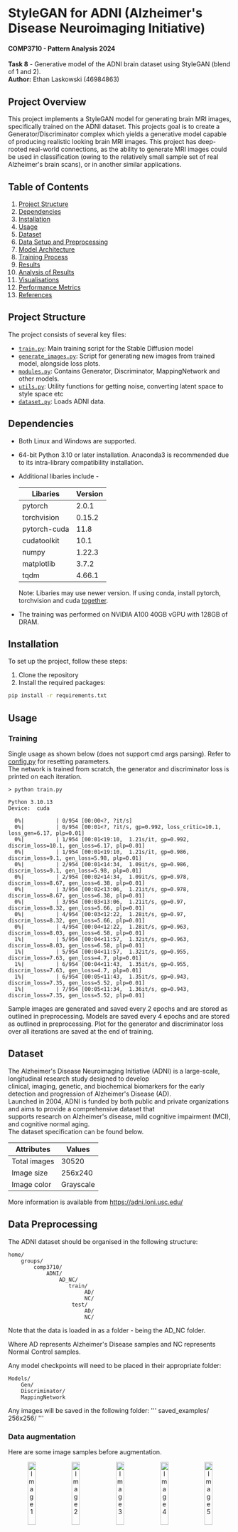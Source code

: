 # StyleGAN for ADNI (Alzheimer's Disease Neuroimaging Initiative)

#### COMP3710 - Pattern Analysis 2024
**Task 8** - Generative model of the ADNI brain dataset using StyleGAN (blend of 1 and 2).<br>
**Author:** Ethan Laskowski (46984863)

## Project Overview

This project implements a StyleGAN model for generating brain MRI images, specifically trained on the ADNI dataset. 
This projects goal is to create a Generator/Discriminator complex which yields a generative model capable of producing realistic looking brain MRI images.
This project has deep-rooted real-world connections, as the ability to generate MRI images could be used in classification (owing to the
relatively small sample set of real Alzheimer's brain scans), or in another similar applications.

## Table of Contents

1. [Project Structure](#project-structure)
2. [Dependencies](#dependencies)
3. [Installation](#installation)
4. [Usage](#usage)
5. [Dataset](#dataset)
6. [Data Setup and Preprocessing](#data-preprocessing)
7. [Model Architecture](#model-architecture)
8. [Training Process](#training-process)
9. [Results](#results)
10. [Analysis of Results](#analysis)
11. [Visualisations](#visualisations)
12. [Performance Metrics](#performance-metrics)
13. [References](#references)

## Project Structure

The project consists of several key files:

- [`train.py`](train.py): Main training script for the Stable Diffusion model
- [`generate_images.py`](generate_images.py): Script for generating new images from trained model, alongside loss plots.
- [`modules.py`](modules.py): Contains Generator, Discriminator, MappingNetwork and other models.
- [`utils.py`](utils.py): Utility functions for getting noise, converting latent space to style space etc
- [`dataset.py`](dataset.py): Loads ADNI data.

## Dependencies
- Both Linux and Windows are supported.
- 64-bit Python 3.10 or later installation. Anaconda3 is recommended due to its intra-library compatibility installation.
- Additional libaries include -

    |  Libaries       |Version           |
    |-----------------|------------------|
    |  pytorch        |2.0.1             |
    |  torchvision    |0.15.2            |
    |  pytorch-cuda   |11.8              |
    |  cudatoolkit    |10.1              |
    |  numpy          |1.22.3            |
    |  matplotlib     |3.7.2             |
    |  tqdm           |4.66.1            |

    Note: Libaries may use newer version. If using conda, install pytorch, torchvision and cuda [together](https://pytorch.org).
- The training was performed on NVIDIA A100 40GB vGPU with 128GB of DRAM.

## Installation

To set up the project, follow these steps:

1. Clone the repository
2. Install the required packages:

```bash
pip install -r requirements.txt
```

## Usage

### Training

Single usage as shown below (does not support cmd args parsing). Refer to [config.py](config.py) for resetting parameters. \
The network is trained from scratch, the generator and discriminator loss is printed on each iteration.
```
> python train.py

Python 3.10.13
Device:  cuda

  0%|          | 0/954 [00:00<?, ?it/s]
  0%|          | 0/954 [00:01<?, ?it/s, gp=0.992, loss_critic=10.1, loss_gen=6.17, plp=0.01]
  0%|          | 1/954 [00:01<19:10,  1.21s/it, gp=0.992, discrim_loss=10.1, gen_loss=6.17, plp=0.01]
  0%|          | 1/954 [00:01<19:10,  1.21s/it, gp=0.986, discrim_loss=9.1, gen_loss=5.98, plp=0.01] 
  0%|          | 2/954 [00:01<14:34,  1.09it/s, gp=0.986, discrim_loss=9.1, gen_loss=5.98, plp=0.01]
  0%|          | 2/954 [00:02<14:34,  1.09it/s, gp=0.978, discrim_loss=8.67, gen_loss=6.38, plp=0.01]
  0%|          | 3/954 [00:02<13:06,  1.21it/s, gp=0.978, discrim_loss=8.67, gen_loss=6.38, plp=0.01]
  0%|          | 3/954 [00:03<13:06,  1.21it/s, gp=0.97, discrim_loss=8.32, gen_loss=5.66, plp=0.01] 
  0%|          | 4/954 [00:03<12:22,  1.28it/s, gp=0.97, discrim_loss=8.32, gen_loss=5.66, plp=0.01]
  0%|          | 4/954 [00:04<12:22,  1.28it/s, gp=0.963, discrim_loss=8.03, gen_loss=6.58, plp=0.01]
  1%|          | 5/954 [00:04<11:57,  1.32it/s, gp=0.963, discrim_loss=8.03, gen_loss=6.58, plp=0.01]
  1%|          | 5/954 [00:04<11:57,  1.32it/s, gp=0.955, discrim_loss=7.63, gen_loss=4.7, plp=0.01] 
  1%|          | 6/954 [00:04<11:43,  1.35it/s, gp=0.955, discrim_loss=7.63, gen_loss=4.7, plp=0.01]
  1%|          | 6/954 [00:05<11:43,  1.35it/s, gp=0.943, discrim_loss=7.35, gen_loss=5.52, plp=0.01]
  1%|          | 7/954 [00:05<11:34,  1.36it/s, gp=0.943, discrim_loss=7.35, gen_loss=5.52, plp=0.01]
```
Sample images are generated and saved every 2 epochs and are stored as outlined in preprocessing.
Models are saved every 4 epochs and are stored as outlined in preprocessing.
Plot for the generator and discriminator loss over all iterations are saved at the end of training.

## Dataset
The Alzheimer's Disease Neuroimaging Initiative (ADNI) is a large-scale, longitudinal research study designed to develop \
clinical, imaging, genetic, and biochemical biomarkers for the early detection and progression of Alzheimer's Disease (AD). \
Launched in 2004, ADNI is funded by both public and private organizations and aims to provide a comprehensive dataset that \
supports research on Alzheimer's disease, mild cognitive impairment (MCI), and cognitive normal aging. \
The dataset specification can be found below.

|  Attributes     | Values           |
|-----------------|------------------|
|  Total images   | 30520            |
|  Image size     | 256x240          |
|  Image color    | Grayscale        |

More information is available from https://adni.loni.usc.edu/

## Data Preprocessing

The ADNI dataset should be organised in the following structure:

```
home/
    groups/
        comp3710/
            ADNI/
                AD_NC/
                   train/
                        AD/
                        NC/
                    test/
                        AD/
                        NC/ 
```
Note that the data is loaded in as a folder - being the AD_NC folder.

Where AD represents Alzheimer's Disease samples and NC represents Normal Control samples. 

Any model checkpoints will need to be placed in their appropriate folder:
```
Models/
    Gen/
    Discriminator/
    MappingNetwork
```

Any images will be saved in the following folder:
'''
saved_examples/
    256x256/
'''

### Data augmentation

Here are some image samples before augmentation.
<p align="center">
    <img src="images_for_readme/InitialImages/1011824_83.jpeg" alt="Image 1" width="19%" />
    <img src="images_for_readme/InitialImages/999708_102.jpeg" alt="Image 2" width="19%" />
    <img src="images_for_readme/InitialImages/1011824_85.jpeg" alt="Image 3" width="19%" />
    <img src="images_for_readme/InitialImages/999708_105.jpeg" alt="Image 4" width="19%" />
    <img src="images_for_readme/InitialImages/1011824_87.jpeg" alt="Image 5" width="19%" />
    <br>
    Images before Augmentation
</p>


**Resize**: The imported images were resized to 256x256 from their abnormal 240x256 shape. \
**RandomVerticalFlip**: The images were flipped vertically randomly at 50% probability to introduce variabiliity in data - preventing overfitting. \
**Normalise**: Images were normalised with mean 0.5 and standard deviation of 0.5 for each channel to convert to [0, 1] data range.  \
**Grayscale**: Since the default import for img dataset is 3 channels, when using 1 channel the images are transformed to grayscale.

Few examples of images after augmentation is shown in the figure below.

<p align="center">
    <img src="images_for_readme/InitialImages/1011824_84.jpeg" alt="Image 1" width="19%" />
    <img src="images_for_readme/InitialImages/999708_103.jpeg" alt="Image 2" width="19%" />
    <img src="images_for_readme/InitialImages/1011824_86.jpeg" alt="Image 3" width="19%" />
    <img src="images_for_readme/InitialImages/999708_104.jpeg" alt="Image 4" width="19%" />
    <img src="images_for_readme/InitialImages/1011824_83.jpeg" alt="Image 5" width="19%" />
    <br>
    Images after Augmentation
</p>


## Model Architecture
StyleGAN1 (2019) is a generative adversarial network (GAN) developed by NVIDIA, designed to generate high-resolution images \
with a focus on disentangled and controllable image synthesis. A key innovation is the style-based generator, which uses a \
mapping network to transform latent vectors into style vectors, allowing for fine control over features like pose, texture, \
and shape across different levels of detail.

StyleGAN2 (2020) builds on this, addressing issues like "droplet artifacts" in the generated images by redesigning normalization \
and architectural components, including weight demodulation. It improves image quality and training stability, producing more \
realistic and diverse outputs with enhanced control over style attributes and better detail consistency.

<p align="center">
    <img src="Original-StyleGAN-architecture-a-The-latent-vector-z-introduced-b-eight-fully.png" alt="augmented images" width="35%">
    <br>
    Discriminator's architecture
</p>



### Generator Network
The generator network is divided into two sub-networks; the mapping network and the synthesis network. Both of these networks
are learnable and are optimised by the Adam optimiser in the code implementation.

**1. Mapping Network:**
Initialized using z_dim (latent space) and w_dim (style vector) as parameters, the mapping network consists of eight EqualizedLinear layer, that equalizes the learning rate, with ReLU as their activation function. Latent space dimension is initialized using pixel norm.

The mapping network converts latent space vectors (z) (which are just Gaussian noise - which is used as the basis of image generation (via the Generator) in non-style GAN)
into a new space, the style space (or W). The problem with the latent space vectors is that they are entangled, meaning a single change to z can result in a whole host
of changes in the generated image. Conversely, the style space (W) is (ideally) a disentangled feature space, where a change to a style space vector corresponds to a
particular feature change. This mapping network is a learnable network and, consequently, gets increasingly better at converting to style vectors which are
disentangled, allowing for better differentiation. These style space vectors are used as noise injections throughout the architecture, as outlined below.

**2. Synthesis Network:**
The synthesis network is where the actual image generation happens, building images step by step from low to high resolution. It is composed of several blocks that progressively refine the image resolution. The key innovations here include the use of style modulation, adaptive instance normalization (AdaIN), and noise injection.

**2.1. Progressive Structure**
Progressive Growing: The synthesis network starts with a small learned constant (of size 4x4 in this code implementation) and then progressively
increases the resolution by doubling it with each successive block. 


**2.2. Style Modulation with AdaIN**
Gaussian distribution noise is converted to normalised, modulated style vectors via equalised layers and through the use of Adaptive Instance Normalisation (AdaIN). AdaIN computes the mean and standard deviation of the non-style vectors and then uses these parameters to standardise the non-style vector. From there, the known "scaling" and "shifting" functions of the style space, learned through the Mapping Network are applied to the noise. Hence, the noise becomes a style vector, which is applied to the input to allow for finer control over features.

**2.3. Noise Injection**
At each resolution, random noise is added directly to the feature maps, introducing stochastic variations. This helps the model generate images with subtle details like hair strands or skin textures. The style vectors provide global control over image features. However, with only style vectors, the generated images are minimally diverse. Hence, noise injection enables the generation of fine, localised details - creating enhanced diversity. Each block has its own learnable scaling factor to adjust the impact of the noise.

**2.4: Style Mixing**
This involves the generation of images from multiple different latent vectors (and corresponding style vectors), in order to minimise overfitting to a particular feature (generated by one style vector).

The generator is then passed through a tanh activation function to ensure pixel values are normalised in range [-1, 1].


### Discriminator Network:
The discriminator network is used to distinguish between real and generated images. It is also a CNN, and its role is to assess the authenticity of the images produced by the generator. The discriminator is trained to minimize the distinguishability of generated images from real ones.

The discriminator architecture is as follows:

**1: Downsampling:**
Each DiscriminatorBlock is responsible for reducing the spatial resolution of the input feature maps while increasing the depth (number of channels). This makes the network more sensitive to large-scale structures.
Within these downsampling blocks, weight-equalised 2d convolution is sequentially used, alternating with LeakyReLU activation functions.
Additionally, there is a residual path to bypass this main convolutional pathway, allowing for the minimisation of gradient vanishing/exploding if they occur.

**2: Minibatch Standard Deviation:**
An invention in StyleGAN2, minibatch standard deviation generates the standard deviation across a batch of input samples, and essentially rejects a sample range where there is very minimal standard deviation. This ensures that the generator must generate diverse images, rather than just finding a niche of one particularly discriminator-fooling image, and sticking with this.

### Equalised Weight
Normalises the weights/parameters of the convolutional/linear layers in the Generator, Discriminator and Mapping network to maintain constant variance across them.

This ensures that each layer contributes more evenly to the overall learning process - as opposed to some layers with different input dimensions having significantly more or less impact on the learning process.
Overall, this stabilises training significantly.

### Equalised Linear
Replaces the standard fully connected layer (which maps all inputs to outputs) with one that ensures weights are normalised, using Equalised Weight. This increases stability of training.

### Path Length Penalty
The Path Length Penalty is a regularization technique used specifically in the generator of StyleGAN2. It aims to ensure that a small change in the input latent vector w results in a proportionate change in the generated image.

It does this by computing the gradient of the generator's output wrt its input latent vector, and then uses this to adjust generator weights in such a way that minimises the gradient norm's deviation.

Overall, the goal of path length penalty is to heighten the interpretability of the latent space, allowing for the generator to better manipulate it in order to generate expected changes in images - as opposed to more random changes in images when this is not implemented.


### Gradient Penalty
Improves the stability of the discriminator, by ensuring that it doesn't become too overconfident and being more general in its feedback. Specifically, it does this by:

- Taking real and generated (fake) images as inputs, and creates interpolated images between them, which are fed into the discriminator to compute the mixed scores.
- Using torch.autograd.grad to compute the gradients of the discriminator scores with respect to the interpolated images.
- Reshaping the gradients and calculating their L2 norm.
- Computing the gradient penalty as the squared difference between the gradient norm and 1 and then adding this penalty to the discriminator loss, penalizing deviations from the target gradient norm - and ensuring that its loss never reaches a point of total overconfidence.

Without this gradient penalty, mode collapse is much more likely to occur - as the discriminator will become too good for the generator to learn from, lead to its losses becoming NaN.






































## Training Process

The training process for this StyleGAN implementation involves iteratively refining a generator and a discriminator network to synthesize realistic images and distinguish them from real ones, respectively. The key components of the training process include a mapping network, a generator, a discriminator, and various loss functions. Here's a breakdown of the steps involved:

### Data Loading and Preprocessing:

The training data is loaded using a data loader and processed through transformations such as resizing, normalization, and augmentation to ensure uniformity in input sizes and distributions.
The ADNI dataset, consisting of 256x256 grayscale brain MRI images, is utilized for training.

### Network Initialization:

The model comprises a Generator, Discriminator, and Mapping Network, all initialized based on the defined architecture in modules.py.
The generator starts with a learnable constant, progressively refined through style blocks and upsampling layers, generating high-resolution images. The mapping network transforms random latent vectors into style vectors, adding control over the generated images' features.
The discriminator processes both real and fake images, predicting whether each input is real or generated, and is responsible for guiding the generator to improve.

### Optimization Setup:

Adam optimizers are used for the generator, discriminator, and mapping network, with learning rates and β parameters as recommended by the StyleGAN2 paper.
A cyclic learning rate (CyclicLR) scheduler is applied to the generator and discriminator optimizers to dynamically adjust their learning rates, promoting more effective training by cyclically increasing and decreasing the learning rate during training.

### Training Loop:

The training process runs over a set number of epochs, each consisting of multiple iterations over the dataset.
For each batch of training images:

**1. Forward Pass:**
The generator creates synthetic images from random latent vectors (generated using the mapping network) combined with noise. These generated images aim to mimic the real images.
The discriminator evaluates both real images and the generated images, producing scores representing their authenticity.
A gradient penalty is applied to ensure smooth gradients for better training stability, enhancing the discriminator's performance.

**2. Loss Calculation:**
The discriminator loss is calculated based on its ability to distinguish real images from generated ones, incorporating the gradient penalty for regularization.
The generator loss aims to improve the realism of generated images, encouraging them to be classified as real by the discriminator.
Path Length Penalty (PLP) is applied every 16 batches to ensure that changes in the latent space translate smoothly into changes in the generated images, promoting better latent space exploration and disentanglement.
Regularization terms are also applied to stabilize training and prevent overfitting.

**3: Backward Pass:**
Gradients are computed and used to update the weights of the generator, discriminator, and mapping network through backpropagation.
Optimizers are updated using the cyclic learning rate schedules for smoother convergence.


### Model Saving and Image Generation:

Sample images are generated and saved every 2 epochs using the generator, enabling tracking of its progress and improvements over time.
Model checkpoints for the generator, discriminator, and mapping network are saved every 4 epochs to allow resuming training from specific points and preventing loss of progress in case of interruptions.

### Logging and Monitoring:

During each epoch, the training progress is displayed using a progress bar (via tqdm), showing metrics like the generator loss, discriminator loss, gradient penalty, and path length penalty.
A lifetime log of generator and discriminator losses is maintained, enabling visualization of the training process and evaluation of model stability.

### Visualizing Training Progress:

After completing training, loss plots are generated to visualize the trends in generator and discriminator losses over time. This helps analyze the stability of training and the improvements in the model's ability to generate realistic images.
By following this process, the StyleGAN model learns to generate high-quality synthetic brain MRI images that are increasingly indistinguishable from real data, providing valuable insights and potential applications in medical image analysis.


## Results

<p align="center">
    <img src="images_for_readme/Results/epoch2_img_0.png" alt="Image 1" width="19%" />
    <img src="images_for_readme/Results/epoch2_img_2.png" alt="Image 2" width="19%" />
    <img src="images_for_readme/Results/epoch2_img_4.png" alt="Image 3" width="19%" />
    <img src="images_for_readme/Results/epoch2_img_6.png" alt="Image 4" width="19%" />
    <img src="images_for_readme/Results/epoch2_img_8.png" alt="Image 5" width="19%" />
    <br>
    Epoch 2 Generated Images
</p>

<p align="center">
    <img src="images_for_readme/Results/epoch4/epoch4_img_0.png" alt="Image 1" width="19%" />
    <img src="images_for_readme/Results/epoch4/epoch4_img_1.png" alt="Image 2" width="19%" />
    <img src="images_for_readme/Results/epoch4/epoch4_img_2.png" alt="Image 3" width="19%" />
    <img src="images_for_readme/Results/epoch4/epoch4_img_3.png" alt="Image 4" width="19%" />
    <img src="images_for_readme/Results/epoch4/epoch4_img_4.png" alt="Image 5" width="19%" />
    <br>
    Epoch 4 Generated Images
</p>

<p align="center">
    <img src="images_for_readme/Results/epoch6/epoch6_img_0.png" alt="Image 1" width="19%" />
    <img src="images_for_readme/Results/epoch6/epoch6_img_1.png" alt="Image 2" width="19%" />
    <img src="images_for_readme/Results/epoch6/epoch6_img_4.png" alt="Image 3" width="19%" />
    <img src="images_for_readme/Results/epoch6/epoch6_img_5.png" alt="Image 4" width="19%" />
    <img src="images_for_readme/Results/epoch6/epoch6_img_6.png" alt="Image 5" width="19%" />
    <br>
    Epoch 6 Generated Images
</p>

<p align="center">
    <img src="images_for_readme/Results/epoch8/epoch8_img_0.png" alt="Image 1" width="19%" />
    <img src="images_for_readme/Results/epoch8/epoch8_img_2.png" alt="Image 2" width="19%" />
    <img src="images_for_readme/Results/epoch8/epoch8_img_3.png" alt="Image 3" width="19%" />
    <img src="images_for_readme/Results/epoch8/epoch8_img_8.png" alt="Image 4" width="19%" />
    <img src="images_for_readme/Results/epoch8/epoch8_img_9.png" alt="Image 5" width="19%" />
    <br>
    Epoch 8 Generated Images
</p>

<p align="center">
    <img src="images_for_readme/Results/epoch10/epoch10_img_0.png" alt="Image 1" width="19%" />
    <img src="images_for_readme/Results/epoch10/epoch10_img_4.png" alt="Image 2" width="19%" />
    <img src="images_for_readme/Results/epoch10/epoch10_img_6.png" alt="Image 3" width="19%" />
    <img src="images_for_readme/Results/epoch10/epoch10_img_8.png" alt="Image 4" width="19%" />
    <img src="images_for_readme/Results/epoch10/epoch10_img_9.png" alt="Image 5" width="19%" />
    <br>
    Epoch 10 Generated Images
</p>

<p align="center">
    <img src="images_for_readme/Results/epoch20/epoch20_img_0.png" alt="Image 1" width="19%" />
    <img src="images_for_readme/Results/epoch20/epoch20_img_2.png" alt="Image 2" width="19%" />
    <img src="images_for_readme/Results/epoch20/epoch20_img_4.png" alt="Image 3" width="19%" />
    <img src="images_for_readme/Results/epoch20/epoch20_img_5.png" alt="Image 4" width="19%" />
    <img src="images_for_readme/Results/epoch20/epoch20_img_9.png" alt="Image 5" width="19%" />
    <br>
    Epoch 20 Generated Images
</p>

<p align="center">
    <img src="images_for_readme/Results/epoch30/epoch30_img_2.png" alt="Image 1" width="19%" />
    <img src="images_for_readme/Results/epoch30/epoch30_img_3.png" alt="Image 2" width="19%" />
    <img src="images_for_readme/Results/epoch30/epoch30_img_5.png" alt="Image 3" width="19%" />
    <img src="images_for_readme/Results/epoch30/epoch30_img_6.png" alt="Image 4" width="19%" />
    <img src="images_for_readme/Results/epoch30/epoch30_img_7.png" alt="Image 5" width="19%" />
    <br>
    Epoch 30 Generated Images
</p>

<p align="center">
    <img src="images_for_readme/Results/epoch50/epoch50_img_2.png" alt="Image 1" width="19%" />
    <img src="images_for_readme/Results/epoch50/epoch50_img_3.png" alt="Image 2" width="19%" />
    <img src="images_for_readme/Results/epoch50/epoch50_img_4.png" alt="Image 3" width="19%" />
    <img src="images_for_readme/Results/epoch50/epoch50_img_7.png" alt="Image 4" width="19%" />
    <img src="images_for_readme/Results/epoch50/epoch50_img_9.png" alt="Image 5" width="19%" />
    <br>
    Epoch 50 Generated Images
</p>

<p align="center">
    <img src="images_for_readme/Results/epoch75/epoch75_img_1.png" alt="Image 1" width="19%" />
    <img src="images_for_readme/Results/epoch75/epoch75_img_2.png" alt="Image 2" width="19%" />
    <img src="images_for_readme/Results/epoch75/epoch75_img_3.png" alt="Image 3" width="19%" />
    <img src="images_for_readme/Results/epoch75/epoch75_img_5.png" alt="Image 4" width="19%" />
    <img src="images_for_readme/Results/epoch75/epoch75_img_8.png" alt="Image 5" width="19%" />
    <br>
    Epoch 75 Generated Images
</p>

<p align="center">
    <img src="images_for_readme/Results/epoch100/epoch100_img_0.png" alt="Image 1" width="19%" />
    <img src="images_for_readme/Results/epoch100/epoch100_img_2.png" alt="Image 2" width="19%" />
    <img src="images_for_readme/Results/epoch100/epoch100_img_3.png" alt="Image 3" width="19%" />
    <img src="images_for_readme/Results/epoch100/epoch100_img_7.png" alt="Image 4" width="19%" />
    <img src="images_for_readme/Results/epoch100/epoch100_img_9.png" alt="Image 5" width="19%" />
    <br>
    Epoch 100 Generated Images
</p>

<p align="center">
    <img src="images_for_readme/Results/epoch150/epoch150_img_0.png" alt="Image 1" width="19%" />
    <img src="images_for_readme/Results/epoch150/epoch150_img_3.png" alt="Image 2" width="19%" />
    <img src="images_for_readme/Results/epoch150/epoch150_img_4.png" alt="Image 3" width="19%" />
    <img src="images_for_readme/Results/epoch150/epoch150_img_6.png" alt="Image 4" width="19%" />
    <img src="images_for_readme/Results/epoch150/epoch150_img_7.png" alt="Image 5" width="19%" />
    <br>
    Epoch 150 Generated Images
</p>
